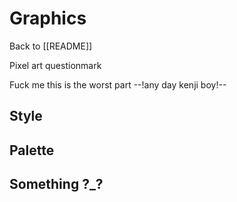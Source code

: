 # Graphics

Back to [[README]]


Pixel art questionmark

Fuck me this is the worst part --!any day kenji boy!--

## Style

## Palette

## Something ?_?
